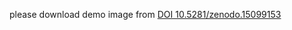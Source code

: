 please download demo image from  <a href="https://doi.org/10.5281/zenodo.15099153">DOI 10.5281/zenodo.15099153</a>
